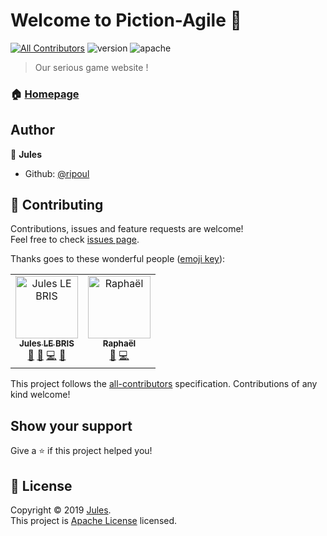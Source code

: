 # Welcome to Piction-Agile 👋
[![All Contributors](https://img.shields.io/badge/all_contributors-2-orange.svg?style=flat-square)](#contributors)
![version](https://img.shields.io/badge/version-1.0.0-blue.svg?cacheSeconds=2592000)
![apache](https://img.shields.io/badge/License-Apache%20License-yellow.svg)

> Our serious game website !

### 🏠 [Homepage](https://ripoul.github.io/Piction-Agile/)

## Author

👤 **Jules**

* Github: [@ripoul](https://github.com/ripoul)

## 🤝 Contributing

Contributions, issues and feature requests are welcome!<br />Feel free to check [issues page](https://github.com/ripoul/github-insights/issues).

Thanks goes to these wonderful people ([emoji key](https://allcontributors.org/docs/en/emoji-key)):

<!-- ALL-CONTRIBUTORS-LIST:START - Do not remove or modify this section -->
<!-- prettier-ignore -->
<table><tr><td align="center"><a href="https://github.com/ripoul"><img src="https://avatars3.githubusercontent.com/u/23215341?v=4" width="100px;" alt="Jules LE BRIS"/><br /><sub><b>Jules LE BRIS</b></sub></a><br /><a href="https://github.com/ripoul/Piction-Agile/issues?q=author%3Aripoul" title="Bug reports">🐛</a> <a href="#design-ripoul" title="Design">🎨</a> <a href="https://github.com/ripoul/Piction-Agile/commits?author=ripoul" title="Code">💻</a> <a href="#maintenance-ripoul" title="Maintenance">🚧</a></td><td align="center"><a href="https://github.com/Airthee"><img src="https://avatars3.githubusercontent.com/u/13355624?v=4" width="100px;" alt="Raphaël"/><br /><sub><b>Raphaël</b></sub></a><br /><a href="#design-Airthee" title="Design">🎨</a> <a href="https://github.com/ripoul/Piction-Agile/commits?author=Airthee" title="Code">💻</a></td></tr></table>

<!-- ALL-CONTRIBUTORS-LIST:END -->

This project follows the [all-contributors](https://github.com/all-contributors/all-contributors) specification. Contributions of any kind welcome!

## Show your support

Give a ⭐️ if this project helped you!

## 📝 License

Copyright © 2019 [Jules](https://github.com/ripoul).<br />
This project is [Apache License](http://www.apache.org/licenses/) licensed.
